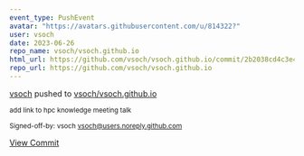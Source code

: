 ```yaml
---
event_type: PushEvent
avatar: "https://avatars.githubusercontent.com/u/814322?"
user: vsoch
date: 2023-06-26
repo_name: vsoch/vsoch.github.io
html_url: https://github.com/vsoch/vsoch.github.io/commit/2b2038cd4c3e4b75e6e83a99690cb349b5615711
repo_url: https://github.com/vsoch/vsoch.github.io
---
```


<a href='https://github.com/vsoch' target='_blank'>vsoch</a> pushed to <a href='https://github.com/vsoch/vsoch.github.io' target='_blank'>vsoch/vsoch.github.io</a>

<small>add link to hpc knowledge meeting talk

Signed-off-by: vsoch <vsoch@users.noreply.github.com></small>

<a href='https://github.com/vsoch/vsoch.github.io/commit/2b2038cd4c3e4b75e6e83a99690cb349b5615711' target='_blank'>View Commit</a>